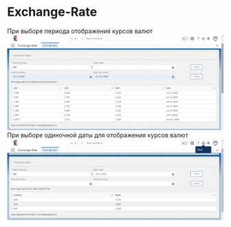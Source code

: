 # Exchange-Rate
При выборе периода отображения курсов валют
![alt text](https://github.com/Vorronn/Exchange-Rate/blob/master/onePage.gif?raw=true)
При выборе одиночной даты для отображения курсов валют
![alt text](https://github.com/Vorronn/Exchange-Rate/blob/master/twoPage.gif?raw=true)

